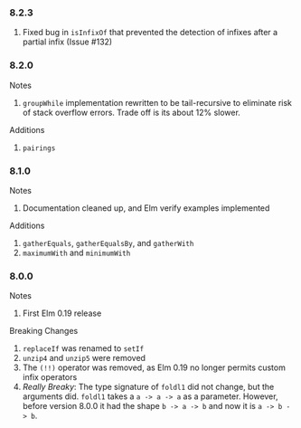 ### 8.2.3
1. Fixed bug in `isInfixOf` that prevented the detection of infixes after a partial infix (Issue #132)

### 8.2.0
Notes
1. `groupWhile` implementation rewritten to be tail-recursive to eliminate risk of stack overflow errors. Trade off is its about 12% slower.

Additions
1. `pairings`

### 8.1.0
Notes
1. Documentation cleaned up, and Elm verify examples implemented

Additions
1. `gatherEquals`, `gatherEqualsBy`, and `gatherWith` 
2. `maximumWith` and `minimumWith`

### 8.0.0 
Notes
1. First Elm 0.19 release

Breaking Changes
1. `replaceIf` was renamed to `setIf`
2. `unzip4` and `unzip5` were removed
3. The `(!!)` operator was removed, as Elm 0.19 no longer permits custom infix operators 
4. *Really Breaky*: The type signature of `foldl1` did not change, but the arguments did. `foldl1` takes a `a -> a -> a` as a parameter. However, before version 8.0.0 it had the shape `b -> a -> b` and now it is `a -> b -> b`.